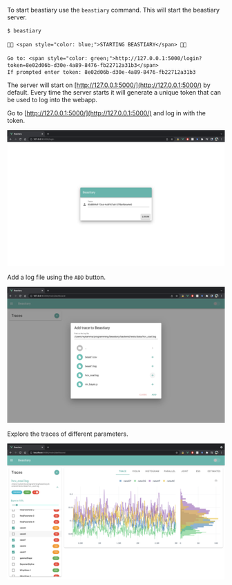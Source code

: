 To start beastiary use the `beastiary` command. This will start the beastiary server. 

<div class="termy">

```console
$ beastiary

🐙🐁 <span style="color: blue;">STARTING BEASTIARY</span> 🐁🐙

Go to: <span style="color: green;">http://127.0.0.1:5000/login?token=8e02d06b-d30e-4a89-8476-fb22712a31b3</span>
If prompted enter token: 8e02d06b-d30e-4a89-8476-fb22712a31b3
```

</div>

The server will start on [http://127.0.0.1:5000/](http://127.0.0.1:5000/) by default. Every time the server starts it will generate a unique token that can be used to log into the webapp. 

Go to [http://127.0.0.1:5000/](http://127.0.0.1:5000/) and log in with the token. 

![](../images/login_screen_shot.png)

Add a log file using the `ADD` button. 

![](../images/add_screen_shot.png)

Explore the traces of different parameters. 

![](../images/screen_shot.png)
